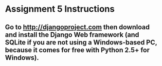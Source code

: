 # Assignment 5 Instructions

## Go to http://djangoproject.com then download and install the Django Web framework (and SQLite if you are not using a Windows-based PC, because it comes for free with Python 2.5+ for Windows).
<!-- 
a) Execute

‘django-admin.py startproject helloworld’ to start your project, and then

‘cd helloworld; python ./manage.py startapp hello’ to start your app. (2 marks).

b) Edit helloworld/hello/views.py to include this code (2 marks).:

from django.http import HttpResponse

def index(request):

return HttpResponse('Hello world!')

c) In helloworld/settings.py, add 'hello', to the INSTALLED_APPS variable (in any position of the tuple) (2 marks)..

d) In helloworld/urls.py, replace the commented-out line (2 marks).:

# (r'helloworld/', include('helloworld.foo.urls')),

with this (uncommented) line:

# (r'^$', 'hello.views.index'),

e) Execute ‘python ./manage.py runserver’ and visit http://localhost:8000 to confirm that your code works and “Hello world!” does show up on your browser. Change the output to something other than “Hello world!” (2 marks)..

Provide screenshots for each task. -->

